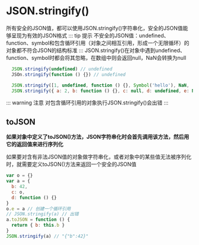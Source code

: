 # JSON.stringify()
所有安全的JSON值，都可以使用JSON.stringify()字符串化，安全的JSON值能够呈现为有效的JSON格式
::: tip 提示
  不安全的JSON值：undefined、function、symbol和包含循环引用（对象之间相互引用，形成一个无限循环）的对象都不符合JSON的结构标准
:::
JSON.stringify()在对象中遇到undefined、function、symbol时都会将其忽略，在数组中则会返回null，NaN会转换为null
```js
  JSON.stringify(undefined) // undefined
  JSOn.stringify(function () {}) // undefined

  JSON.stringify([1, undefined, function () {}, Symbol('hello'), NaN, '2']) // "[1, null, null, null, null, '2']"
  JSON.stringify({ a: 2, b: function () {}, c: null, d: undefined, e: NaN, f: Symbol('f') }) // "{ "a": 2, "c": null, "e": null }"
```
::: warning 注意
  对包含循环引用的对象执行JSON.stringify()会出错
:::
## toJSON
**如果对象中定义了toJSON()方法，JSON字符串化时会首先调用该方法，然后用它的返回值来进行序列化**

如果要对含有非法JSON值的对象做字符串化，或者对象中的某些值无法被序列化时，就需要定义toJSON()方法来返回一个安全的JSON值
```js
var o = {}
var a = {
  b: 42,
  c: o,
  d: function () {}
}
o.e = a // 创建一个循环引用
// JSON.stringify(a) // 出错
a.toJSON = function () {
  return { b: this.b }
}
JSON.stringify(a) // "{"b":42}"
```
